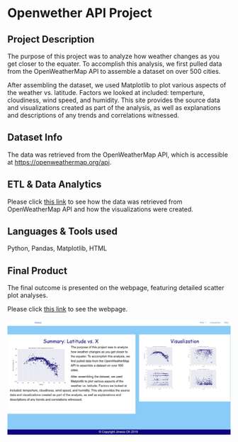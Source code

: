 # Openwether API Project

## Project Description

The purpose of this project was to analyze how weather changes as you get closer to the equater. To accomplish this analysis, we first pulled data from the OpenWeatherMap API to assemble a dataset on over 500 cities.

After assembling the dataset, we used Matplotlib to plot various aspects of the weather vs. latitude. Factors we looked at included: temperture, cloudiness, wind speed, and humidity. This site provides the source data and visualizations created as part of the analysis, as well as explanations and descriptions of any trends and correlations witnessed.

## Dataset Info

The data was retrieved from the OpenWeatherMap API, which is accessible at https://openweathermap.org/api.

## ETL & Data Analytics

Please click [this link](https://github.com/jwoh1323/Weather-API-Project/blob/b8a2d88decbf637009346c458c44fab604f9c1fb/starter_code/WeatherPy.ipynb) to see how the data was retrieved from OpenWeatherMap API and how the visualizations were created. 

## Languages & Tools used 

Python, Pandas, Matplotlib, HTML

## Final Product

The final outcome is presented on the webpage, featuring detailed scatter plot analyses.

Please click [this link](https://jwoh1323.github.io/Weather-API-webpage/) to see the webpage.

![alt text](https://github.com/jwoh1323/Weather-API-Project/blob/138e3462a64921e3b15e9b9947f328c57ab4798b/starter_code/pro2.jpg) 
